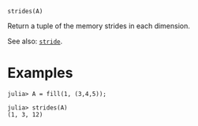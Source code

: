 ```
strides(A)
```

Return a tuple of the memory strides in each dimension.

See also: [`stride`](@ref).

# Examples

```jldoctest
julia> A = fill(1, (3,4,5));

julia> strides(A)
(1, 3, 12)
```
